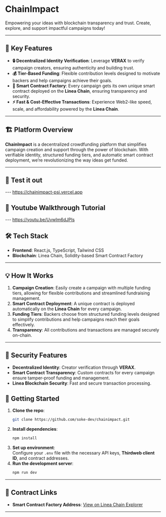 
# **ChainImpact**  
Empowering your ideas with blockchain transparency and trust. Create, explore, and support impactful campaigns today!  

---

## 🌟 **Key Features**  

- **🔒 Decentralized Identity Verification**: Leverage **VERAX** to verify campaign creators, ensuring authenticity and building trust.  
- **💰 Tier-Based Funding**: Flexible contribution levels designed to motivate backers and help campaigns achieve their goals.  
- **🎯 Smart Contract Factory**: Every campaign gets its own unique smart contract deployed on the **Linea Chain**, ensuring transparency and security.  
- **⚡ Fast & Cost-Effective Transactions**: Experience Web2-like speed, scale, and affordability powered by the **Linea Chain**.  

---

## 🏗️ **Platform Overview**  

**ChainImpact** is a decentralized crowdfunding platform that simplifies campaign creation and support through the power of blockchain. With verifiable identity, structured funding tiers, and automatic smart contract deployment, we’re revolutionizing the way ideas get funded.  

---

## 🎉 **Test it out**

--- https://chainimpact-psi.vercel.app


## 🎉 **Youtube Walkthrough Tutorial**

--- https://youtu.be/UvwIm6dJPIs


## 🛠️ **Tech Stack**  

- **Frontend**: React.js, TypeScript, Tailwind CSS  
- **Blockchain**: Linea Chain, Solidity-based Smart Contract Factory  

---

## 💡 **How It Works**  

1. **Campaign Creation**: Easily create a campaign with multiple funding tiers, allowing for flexible contributions and streamlined fundraising management.
2. **Smart Contract Deployment**: A unique contract is deployed automatically on the **Linea Chain** for every campaign.  
3. **Funding Tiers**: Backers choose from structured funding levels designed to simplify contributions and help campaigns reach their goals effectively.
4. **Transparency**: All contributions and transactions are managed securely on-chain.  

---

## 🔐 **Security Features**  

- **Decentralized Identity**: Creator verification through **VERAX**.  
- **Smart Contract Transparency**: Custom contracts for every campaign ensure tamper-proof funding and management.  
- **Linea Blockchain Security**: Fast and secure transaction processing.  


## 🚀 **Getting Started**  

1. **Clone the repo**:  
   ```bash  
   git clone https://github.com/soke-dev/chainimpact.git  
   ```  
2. **Install dependencies**:  
   ```bash  
   npm install  
   ```  
3. **Set up environment**:  
   Configure your `.env` file with the necessary API keys, **Thirdweb client ID**, and contract addresses.  
4. **Run the development server**:  
   ```bash  
   npm run dev  
   ```  

---

## 🔗 **Contract Links**  

- **Smart Contract Factory Address**: [View on Linea Chain Explorer](https://sepolia.lineascan.build/address/0xcc94b6f2d0d8739b482e408051b01da32aafe82b#code)

---  